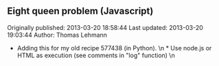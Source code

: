 ## Eight queen problem (Javascript)

Originally published: 2013-03-20 18:58:44
Last updated: 2013-03-20 19:03:44
Author: Thomas Lehmann

 * Adding this for my old recipe 577438 (in Python).\n * Use node.js or HTML as execution (see comments in "log" function)\n
